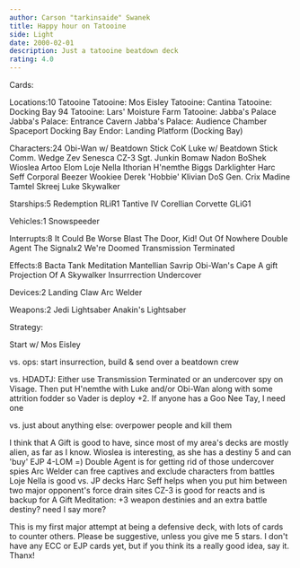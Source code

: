 ```yaml
---
author: Carson "tarkinsaide" Swanek
title: Happy hour on Tatooine
side: Light
date: 2000-02-01
description: Just a tatooine beatdown deck
rating: 4.0
---
```

Cards: 

Locations:10
Tatooine
Tatooine: Mos Eisley
Tatooine: Cantina
Tatooine: Docking Bay 94
Tatooine: Lars' Moisture Farm
Tatooine: Jabba's Palace
Jabba's Palace: Entrance Cavern
Jabba's Palace: Audience Chamber
Spaceport Docking Bay
Endor: Landing Platform (Docking Bay)

Characters:24
Obi-Wan w/ Beatdown Stick
CoK
Luke w/ Beatdown Stick
Comm. Wedge
Zev Senesca
CZ-3
Sgt. Junkin
Bomaw Nadon
BoShek
Wioslea
Artoo
Elom
Loje Nella
Ithorian
H'nemthe
Biggs Darklighter
Harc Seff
Corporal Beezer
Wookiee
Derek 'Hobbie' Klivian
DoS
Gen. Crix Madine
Tamtel Skreej
Luke Skywalker

Starships:5
Redemption
RLiR1
Tantive IV
Corellian Corvette
GLiG1

Vehicles:1
Snowspeeder

Interrupts:8
It Could Be Worse
Blast The Door, Kid!
Out Of Nowhere
Double Agent
The Signalx2
We're Doomed
Transmission Terminated

Effects:8
Bacta Tank
Meditation
Mantellian Savrip
Obi-Wan's Cape
A gift
Projection Of A Skywalker
Insurrrection
Undercover

Devices:2
Landing Claw
Arc Welder

Weapons:2
Jedi Lightsaber
Anakin's Lightsaber 

Strategy: 

Start w/ Mos Eisley

vs. ops:  start insurrection, build & send over a beatdown crew

vs. HDADTJ: Either use Transmission Terminated or an undercover spy on Visage.	Then put H'nemthe with Luke and/or Obi-Wan along with some attrition fodder so Vader is deploy +2.  If anyone has a Goo Nee Tay, I need one

vs. just about anything else: overpower people and kill them

I think that A Gift is good to have, since most of my area's decks are mostly alien, as far as I know.
Wioslea is interesting, as she has a destiny 5 and can 'buy' EJP 4-LOM =)
Double Agent is for getting rid of those undercover spies
Arc Welder can free captives and exclude characters from battles
Loje Nella is good vs. JP decks
Harc Seff helps when you put him between two major opponent's force drain sites
CZ-3 is good for reacts and is backup for A Gift
Meditation: +3 weapon destinies and an extra battle destiny? need I say more?

This is my first major attempt at being a defensive deck, with lots of cards to counter others.  Please be suggestive, unless you give me 5 stars.
I don't have any ECC or EJP cards yet, but if you think its a really good idea, say it.
Thanx! 